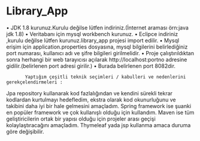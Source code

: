 # Library_App

•	JDK 1.8 kurunuz.Kurulu değilse lütfen indiriniz.(İnternet araması örn:java jdk 1.8) 
•	Veritabanı için mysql workbench kurunuz. 
•	Eclipce indiriniz ,kurulu değilse lütfen kurunuz.library_app projesi import edilir.
•	Mysql erişim için application.properties dosyasına, mysql bilgilerini belirlediğiniz port numarası, kullanıcı adı ve şifre bilgileri girilmelidir.
•	Proje çalıştırıldıktan sonra herhangi bir web tarayıcısı açılarak http://localhost:portno   adresine gidilir.(belirlenen port adresi girilir.)
•	Burada belirlenen port 8082dir.



           Yaptığım çeşitli teknik seçimleri / kabulleri ve nedenlerini gerekçelendirmeleri :
           
 Jpa repository kullanarak kod fazlalığından ve kendini sürekli tekrar kodlardan kurtulmayı hedefledim,
 ekstra olarak kod okunurluğunu ve takibini daha iyi bir hale gelmesini amaçladım.
 Spring framework ise şuanki en popüler framework ve çok kullanışlı olduğu için kullandım.
 Maven ise tüm geliştiricilerin ortak bir yapısı olduğu için projeler arası geçişi kolaylaştıracağını amaçladım.
 Thymeleaf yada jsp kullanma amaca duruma göre değişibilir.
